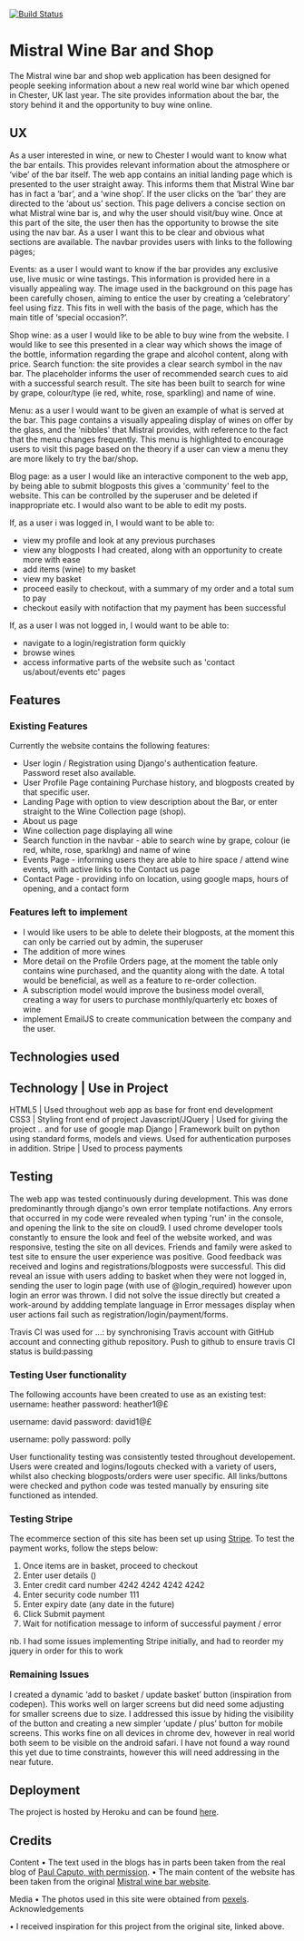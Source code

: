 
[![Build Status](https://travis-ci.com/caputocode/wine-bar.svg?branch=master)](https://travis-ci.com/caputocode/wine-bar)

# Mistral Wine Bar and Shop

The Mistral wine bar and shop web application has been designed for people seeking information about a new real world wine bar which opened in Chester, UK last year. The site provides information about the bar, the story behind it and the opportunity to buy wine online.

## UX

As a user interested in wine, or new to Chester I would want to know what the bar entails. This provides relevant information about the atmosphere or ‘vibe’ of the bar itself. The web app contains an initial landing page which is presented to the user straight away. This informs them that Mistral Wine bar has in fact a ‘bar’, and a ‘wine shop’.
If the user clicks on the ‘bar’ they are directed to the ‘about us’ section. This page delivers a concise section on what Mistral wine bar is, and why the user should visit/buy wine. Once at this part of the site, the user then has the opportunity to browse the site using the nav bar. As a user I want this to be clear and obvious what sections are available. The navbar provides users with links to the following pages;

Events: as a user I would want to know if the bar provides any exclusive use, live music or wine tastings. This information is provided here in a visually appealing way. The image used in the background on this page has been carefully chosen, aiming to entice the user by creating a ‘celebratory’ feel using fizz. This fits in well with the basis of the page, which has the main title of ‘special occasion?’.

Shop wine: as a user I would like to be able to buy wine from the website. I would like to see this presented in a clear way which shows the image of the bottle, information regarding the grape and alcohol content, along with price.
Search function: the site provides a clear search symbol in the nav bar. The placeholder informs the user of recommended search cues to aid with a successful search result. The site has been built to search for wine by grape, colour/type (ie red, white, rose, sparkling) and name of wine.

Menu: as a user I would want to be given an example of what is served at the bar. This page contains a visually appealing display of wines on offer by the glass, and the 'nibbles' that Mistral provides, with reference to the fact that the menu changes frequently. This menu is highlighted to encourage users to visit this page based on the theory if a user can view a menu they are more likely to try the bar/shop. 

Blog page: as a user I would like an interactive component to the web app, by being able to submit blogposts this gives a 'community' feel to the website. This can be controlled by the superuser and be deleted if inappropriate etc. I would also want to be able to edit my posts.  

If, as a user i was logged in, I would want to be able to:
* view my profile and look at any previous purchases
* view any blogposts I had created, along with an opportunity to create more with ease
* add items (wine) to my basket
* view my basket
* proceed easily to checkout, with a summary of my order and a total sum to pay 
* checkout easily with notifaction that my payment has been successful

If, as a user I was not logged in, I would want to be able to:
* navigate to a login/registration form quickly
* browse wines
* access informative parts of the website such as 'contact us/about/events etc' pages


## Features

### Existing Features

Currently the website contains the following features:

* User login / Registration using Django's authentication feature. Password reset also available.
* User Profile Page containing Purchase history, and blogposts created by that specific user.
* Landing Page with option to view description about the Bar, or enter straight to the Wine Collection page (shop).
* About us page
* Wine collection page displaying all wine
* Search function in the navbar - able to search wine by grape, colour (ie red, white, rose, sparklng) and name of wine
* Events Page - informing users they are able to hire space / attend wine events, with active links to the Contact us page
* Contact Page - providing info on location, using google maps, hours of opening, and a contact form  

### Features left to implement

* I would like users to be able to delete their blogposts, at the moment this can only be carried out by admin, the superuser
* The addition of more wines
* More detail on the Profile Orders page, at the moment the table only contains wine purchased, and the quantity along with the date. A total would be beneficial, as well as a feature to re-order collection.
* A subscription model would improve the business model overall, creating a way for users to purchase monthly/quarterly etc boxes of wine
* implement EmailJS to create communication between the company and the user.

## Technologies used

Technology | Use in Project
---------------------------
HTML5 | Used throughout web app as base for front end development
CSS3 | Styling front end of project
Javascript/JQuery | Used for giving the project .. and for use of google map 
Django | Framework built on python using standard forms, models and views. Used for authentication purposes in addition. 
Stripe | Used to process payments

## Testing

The web app was tested continuously during development. This was done predominantly through django's own error template notifactions. Any errors that occurred in my code were revealed when typing 'run' in the console, and opening the link to the site on cloud9.
I used chrome developer tools constantly to ensure the look and feel of the website worked, and was responsive, testing the site on all devices.
Friends and family were asked to test site to ensure the user experience was positive. Good feedback was received and logins and registrations/blogposts were successful. This did reveal an issue with users adding to basket when they were not logged in, sending the user to login page (with use of @login_required) however upon login an error was thrown. I did not solve the issue directly but created a work-around by addding template language in 
Error messages display when user actions fail such as registration/login/payment/forms.

Travis CI was used for ...:
by synchronising Travis account with GitHub account and connecting github repository. Push to github to ensure travis CI status is build:passing

### Testing User functionality
The following accounts have been created to use as an existing test:
username: heather
password: heather1@£

username: david
password: david1@£

username: polly
password: polly

User functionality testing was consistently tested throughout developement. Users were created and logins/logouts checked with a variety of users, whilst also checking blogposts/orders were user specific. All links/buttons were checked and python code was tested manually by ensuring site functioned as intended.

### Testing Stripe
The ecommerce section of this site has been set up using <a href="https://stripe.com/gb">Stripe</a>. To test the payment works, follow the steps below:

1. Once items are in basket, proceed to checkout
2. Enter user details ()
3. Enter credit card number 4242 4242 4242 4242
4. Enter security code number 111
5. Enter expiry date (any date in the future)
6. Click Submit payment
7. Wait for notification message to inform of successful payment / error

nb. I had some issues implementing Stripe initially, and had to reorder my jquery in order for this to work

### Remaining Issues
I created a dynamic ‘add to basket / update basket’ button (inspiration from codepen). This works well on larger screens but did need some adjusting for smaller screens due to size. I addressed this issue by hiding the visibility of the button and creating a new simpler ‘update / plus’ button for mobile screens. This works fine on all devices in chrome dev, however in real world both seem to be visible on the android safari. I have not found a way round this yet due to time constraints, however this will need addressing in the near future.

## Deployment

The project is hosted by Heroku and can be found <a href="">here</a>.




## Credits

Content
•	The text used in the blogs has in parts been taken from the real blog of <a href="https://www.paulcaputo.co.uk/">Paul Caputo, with permission</a>.
•	The main content of the website has been taken from the original <a href="https://www.mistralwine.co.uk/">Mistral wine bar website</a>.

Media
•	The photos used in this site were obtained from <a href="https://www.pexels.com/">pexels</a>.
Acknowledgements

•	I received inspiration for this project from the original site, linked above.
